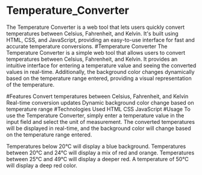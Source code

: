 # Temperature_Converter
The Temperature Converter is a web tool that lets users quickly convert temperatures between Celsius, Fahrenheit, and Kelvin. It's built using HTML, CSS, and JavaScript, providing an easy-to-use interface for fast and accurate temperature conversions.
#Temperature Converter
The Temperature Converter is a simple web tool that allows users to convert temperatures between Celsius, Fahrenheit, and Kelvin. It provides an intuitive interface for entering a temperature value and seeing the converted values in real-time. Additionally, the background color changes dynamically based on the temperature range entered, providing a visual representation of the temperature.

#Features
Convert temperatures between Celsius, Fahrenheit, and Kelvin
Real-time conversion updates
Dynamic background color change based on temperature range
#Technologies Used
HTML
CSS
JavaScript
#Usage
To use the Temperature Converter, simply enter a temperature value in the input field and select the unit of measurement. The converted temperatures will be displayed in real-time, and the background color will change based on the temperature range entered.

Temperatures below 20°C will display a blue background.
Temperatures between 20°C and 24°C will display a mix of red and orange.
Temperatures between 25°C and 49°C will display a deeper red.
A temperature of 50°C will display a deep red color.
